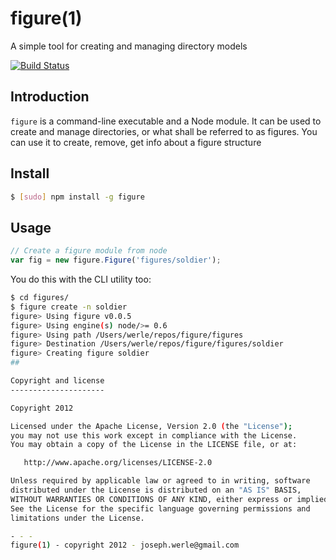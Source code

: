 figure(1)
======

A simple tool for creating and managing directory models

[![Build Status](https://travis-ci.org/jwerle/figure.png)](https://travis-ci.org/jwerle/figure)

## Introduction
`figure` is a command-line executable and a Node module. It can be used to create and manage directories, or what shall be referred to as
figures. You can use it to create, remove, get info about a figure structure

## Install
```sh
$ [sudo] npm install -g figure
```

## Usage
```js
// Create a figure module from node
var fig = new figure.Figure('figures/soldier');
```
You do this with the CLI utility too:
```sh
$ cd figures/
$ figure create -n soldier
figure> Using figure v0.0.5
figure> Using engine(s) node/>= 0.6
figure> Using path /Users/werle/repos/figure/figures
figure> Destination /Users/werle/repos/figure/figures/soldier
figure> Creating figure soldier
## 

Copyright and license
---------------------

Copyright 2012

Licensed under the Apache License, Version 2.0 (the "License");
you may not use this work except in compliance with the License.
You may obtain a copy of the License in the LICENSE file, or at:

   http://www.apache.org/licenses/LICENSE-2.0

Unless required by applicable law or agreed to in writing, software
distributed under the License is distributed on an "AS IS" BASIS,
WITHOUT WARRANTIES OR CONDITIONS OF ANY KIND, either express or implied.
See the License for the specific language governing permissions and
limitations under the License.

- - -
figure(1) - copyright 2012 - joseph.werle@gmail.com